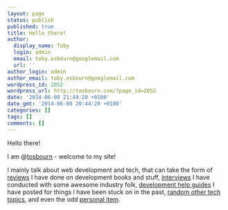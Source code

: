 ```yaml
---
layout: page
status: publish
published: true
title: Hello there!
author:
  display_name: Toby
  login: admin
  email: toby.osbourn@googlemail.com
  url: ''
author_login: admin
author_email: toby.osbourn@googlemail.com
wordpress_id: 2052
wordpress_url: http://tosbourn.com/?page_id=2052
date: '2014-06-08 21:44:20 +0100'
date_gmt: '2014-06-08 20:44:20 +0100'
categories: []
tags: []
comments: []
---
```

<p>Hello there!</p>
<p>I am @<a title="tosbourn" href="http://twitter.com/tosbourn">tosbourn</a> - welcome to my site!</p>
<nav>I mainly talk about web development and tech, that can take the form of <a href="http://tosbourn.com/category/reviews/">reviews</a> I have done on development books and stuff, <a href="http://tosbourn.com/category/interviews/">interviews</a> I have conducted with some awesome industry folk, <a href="http://tosbourn.com/category/development-help/">development help guides</a> I have posted for things I have been stuck on in the past, <a href="http://tosbourn.com/category/other/">random other tech topics</a>, and even the odd <a href="http://tosbourn.com/category/personal/">personal item</a>.</nav>
